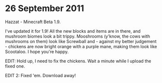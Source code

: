 # 26 September 2011
Hazzat - Minecraft Beta 1.9.

I've updated it for 1.9! All the new blocks and items are in there, and mushroom biomes look a bit trippy. Mooshrooms (y'know, the cows with mushrooms on them) look like Screwball and - against my better judgement - chickens are now bright orange with a purple mane, making them look like Scootaloo. I hope you're happy.

EDIT: Hold up, I need to fix the chickens. Wait a minute while I upload the fixed one.

EDIT 2: Fixed 'em. Download away!
